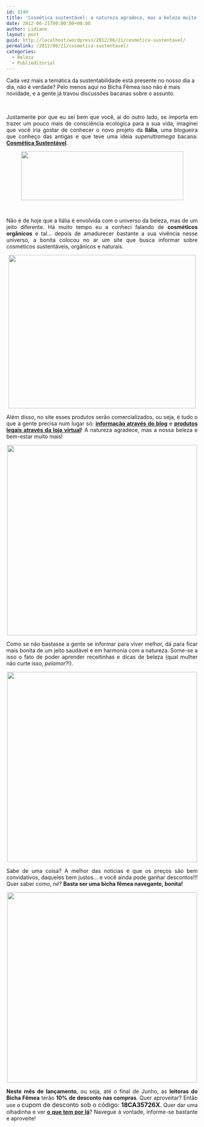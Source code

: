 ```yaml
---
id: 3140
title: 'Cosmética sustentável: a natureza agradece, mas a beleza muito mais!'
date: 2012-06-21T00:00:00+00:00
author: Lidiane
layout: post
guid: http://localhost/wordpress/2012/06/21/cosmetica-sustentavel/
permalink: /2012/06/21/cosmetica-sustentavel/
categories:
  - Beleza
  - Publieditorial
---
```

Cada vez mais a temática da sustentabilidade está presente no nosso dia a dia, não é verdade? Pelo menos aqui no Bicha Fêmea isso não é mais novidade, e a gente já travou discussões bacanas sobre o assunto.

&nbsp;

<p align="justify">
  Justamente por que eu sei bem que você, aí do outro lado, se importa em trazer um pouco mais de consciência ecológica para a sua vida, imaginei que você iria gostar de conhecer o novo projeto da <strong>Ilália</strong>, uma blogueira que conheço das antigas e que teve uma ideia <em>superultramega</em> bacana: <strong><a href="http://www.cosmeticasustentavel.com.br/loja/" target="_blank">Cosmética Sustentável</a></strong>.
</p>

<!--more-->

<p align="center">
  <a href="http://www.trololodemulher.com.br/2012/06/21/cosmetica-sustentavel/cosmetica-sustentavel/" rel="attachment wp-att-8752"><img class="alignnone size-full wp-image-8752" title="COSMETICA SUSTENTAVEL" src="http://www.trololodemulher.com.br/blog/wp-content/uploads/2012/06/COSMETICA-SUSTENTAVEL.png" alt="" width="427" height="128" /></a>
</p>

&nbsp;

<p align="justify">
  Não é de hoje que a Ilália é envolvida com o universo da beleza, mas de um jeito diferente. Há muito tempo eu a conheci falando de <strong>cosméticos orgânicos</strong> e tal… depois de amadurecer bastante a sua vivência nesse universo, a bonita colocou no ar um site que busca informar sobre cosméticos sustentáveis, orgânicos e naturais.
</p>

<p align="center">
  <a href="http://www.trololodemulher.com.br/2012/06/21/cosmetica-sustentavel/sabonete-de-mel/" rel="attachment wp-att-8758"><img class="alignnone size-full wp-image-8758" title="SABONETE DE MEL" src="http://www.trololodemulher.com.br/blog/wp-content/uploads/2012/06/SABONETE-DE-MEL.jpg" alt="" width="493" height="403" /></a>
</p>

<p align="justify">
  Além disso, no site esses produtos serão comercializados, ou seja, é tudo o que a gente precisa num lugar só: <strong><a href="http://www.cosmeticasustentavel.com.br/loja/index.php?route=extras/blog/" target="_blank">informação através do blog</a></strong> e <strong><a href="http://www.cosmeticasustentavel.com.br/loja/" target="_blank">produtos legais através da loja virtual</a></strong>! A natureza agradece, mas a nossa beleza e bem-estar muito mais!
</p>

<p align="center">
  <a href="http://www.trololodemulher.com.br/2012/06/21/cosmetica-sustentavel/mascara-tratamento-cabelos/" rel="attachment wp-att-8757"><img class="alignnone size-full wp-image-8757" title="MASCARA TRATAMENTO CABELOS" src="http://www.trololodemulher.com.br/blog/wp-content/uploads/2012/06/MASCARA-TRATAMENTO-CABELOS.jpg" alt="" width="500" height="500" /></a>
</p>

<p align="justify">
  Como se não bastasse a gente se informar para viver melhor, dá para ficar mais bonita de um jeito saudável e em harmonia com a natureza. Some-se a isso o fato de poder aprender receitinhas e dicas de beleza (qual mulher não curte isso, <em>pelamor</em>?!).
</p>

<p align="center">
  <a href="http://www.trololodemulher.com.br/2012/06/21/cosmetica-sustentavel/esfoliante-corporal/" rel="attachment wp-att-8755"><img class="alignnone size-full wp-image-8755" title="ESFOLIANTE CORPORAL" src="http://www.trololodemulher.com.br/blog/wp-content/uploads/2012/06/ESFOLIANTE-CORPORAL.jpg" alt="" width="500" height="500" /></a>
</p>

<p align="justify">
  Sabe de uma coisa? A melhor das notícias é que os preços são bem convidativos, daqueles bem justos… e você ainda pode ganhar descontos!!! Quer saber como, <em>né</em>? <strong>Basta ser uma bicha fêmea navegante, bonita!</strong>
</p>

<p align="center">
  <a href="http://www.trololodemulher.com.br/2012/06/21/cosmetica-sustentavel/hidratante-corporal/" rel="attachment wp-att-8756"><img class="alignnone size-full wp-image-8756" title="HIDRATANTE CORPORAL" src="http://www.trololodemulher.com.br/blog/wp-content/uploads/2012/06/HIDRATANTE-CORPORAL.jpg" alt="" width="500" height="500" /></a>
</p>

<p align="justify">
  <strong>Neste mês de lançamento</strong>, ou seja, até o final de Junho, as <strong>leitoras do Bicha Fêmea</strong> terão <strong>10% de desconto nas compras</strong>. Quer aproveitar? Então use o <span style="font-size: medium;">cupom de desconto sob o código: <strong>18CA35726X</strong>.</span> Quer dar uma olhadinha e ver<strong> <a href="http://www.cosmeticasustentavel.com.br/loja/" target="_blank">o que tem por lá</a></strong>? Navegue á vontade, informe-se bastante e aproveite!
</p>
